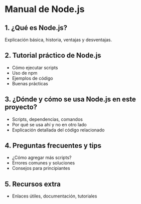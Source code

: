 # Manual de Node.js

## 1. ¿Qué es Node.js?
Explicación básica, historia, ventajas y desventajas.

## 2. Tutorial práctico de Node.js
- Cómo ejecutar scripts
- Uso de npm
- Ejemplos de código
- Buenas prácticas

## 3. ¿Dónde y cómo se usa Node.js en este proyecto?
- Scripts, dependencias, comandos
- Por qué se usa ahí y no en otro lado
- Explicación detallada del código relacionado

## 4. Preguntas frecuentes y tips
- ¿Cómo agregar más scripts?
- Errores comunes y soluciones
- Consejos para principiantes

## 5. Recursos extra
- Enlaces útiles, documentación, tutoriales
